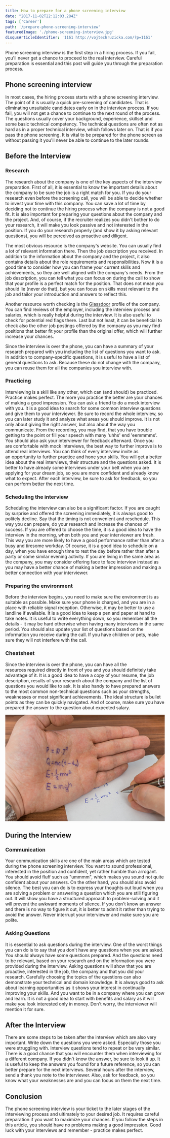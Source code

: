 ```yaml
---
title: How to prepare for a phone screening interview
date: "2017-11-02T22:12:03.284Z"
tags: ['Career']
path: '/prepare-phone-screening-interview'
featuredImage: './phone-screening-interview.jpg'
disqusArticleIdentifier: '1161 http://vojtechruzicka.com/?p=1161'
---
```


Phone screening interview is the first step in a hiring process. If you fail, you'll never get a chance to proceed to the real interview. Careful preparation is essential and this post will guide you through the preparation process.
<!--more-->

Phone screening interview
-------------------------

In most cases, the hiring process starts with a phone screening interview. The point of it is usually a quick pre-screening of candidates. That is eliminating unsuitable candidates early on in the interview process. If you fail, you will not get a chance to continue to the next round of the process. The questions usually cover your background, experience, skillset and some basic technical competency. The technical questions are often not as hard as in a proper technical interview, which follows later on. That is if you pass the phone screening. It is vital to be prepared for the phone screen as without passing it you'll never be able to continue to the later rounds.

Before the Interview
--------------------

### Research

The research about the company is one of the key aspects of the interview preparation. First of all, it is essential to know the important details about the company to be sure the job is a right match for you. If you do your research even before the screening call, you will be able to decide whether to invest your time with this company. You can save a lot of time by deciding not to continue the hiring process when the company is not a good fit. It is also important for preparing your questions about the company and the project. And, of course, if the recruiter realizes you didn't bother to do your research, it will make you look passive and not interested in the position. If you do your research properly (and show it by asking relevant questions), you will be perceived as proactive and diligent.

The most obvious resource is the company's website. You can usually find a lot of relevant information there. Then the job description you received. In addition to the information about the company and the project, it also contains details about the role requirements and responsibilities. Now it is a good time to consider how you can frame your current skills and achievements, so they are well aligned with the company's needs. From the job description, you can tell what you can focus on during the call to show that your profile is a perfect match for the position. That does not mean you should lie (never do that), but you can focus on skills most relevant to the job and tailor your introduction and answers to reflect this.

Another resource worth checking is the [Glassdoor](https://www.glassdoor.com/index.htm) profile of the company. You can find reviews of the employer, including the interview process and salaries, which is really helpful during the interview. It is also useful to check for potential red flags there. Last but not least, it can be beneficial to check also the other job postings offered by the company as you may find positions that better fit your profile than the original offer, which will further increase your chances.

Since the interview is over the phone, you can have a summary of your research prepared with you including the list of questions you want to ask. In addition to company-specific questions, it is useful to have a list of general questions to ask. Because these do not change with the company, you can reuse them for all the companies you interview with.

### Practicing

Interviewing is a skill like any other, which can (and should) be practiced. Practice makes perfect. The more you practice the better are your chances of making a good impression. You can ask a friend to do a mock interview with you. It is a good idea to search for some common interview questions and give them to your interviewer. Be sure to record the whole interview, so you can later study it and analyze what areas you should improve. It is not only about giving the right answer, but also about the way you communicate. From the recording, you may find, that you have trouble getting to the point or fill your speech with many 'uhhs' end 'eemmmms'. You should also ask your interviewer for feedback afterward. Once you are comfortable with mock interviews, the best way to further improve is to attend real interviews. You can think of every interview invite as an opportunity to further practice and hone your skills. You will get a better idea about the real interviews, their structure and the questions asked. It is better to have already some interviews under your belt when you are applying for your dream job, so you are more confident and already know what to expect. After each interview, be sure to ask for feedback, so you can perform better the next time.

### Scheduling the interview

Scheduling the interview can also be a significant factor. If you are caught by surprise and offered the screening immediately, it is always good to politely decline. Say that the timing is not convenient and reschedule. This way you can prepare, do your research and increase the chances of success. If you are offered to choose the time, it is a good idea to have the interview in the morning, when both you and your interviewer are fresh. This way you are more likely to have a good performance rather than after a busy and tiresome workday. Of course, it is a good idea to schedule on a day, when you have enough time to rest the day before rather than after a party or some similar evening activity. If you are living in the same area as the company, you may consider offering face to face interview instead as you may have a better chance of making a better impression and making a better connection with your interviewer.

### Preparing the environment

Before the interview begins, you need to make sure the environment is as suitable as possible. Make sure your phone is charged, and you are in a place with reliable signal reception. Otherwise, it may be better to use a landline if available. It is a good idea to keep a pen and paper at hand to take notes. It is useful to write everything down, so you remember all the details - it may be hard otherwise when having many interviews in the same period. You should also update your list of questions based on the information you receive during the call. If you have children or pets, make sure they will not interfere with the call.

### Cheatsheet

Since the interview is over the phone, you can have all the resources required directly in front of you and you should definitely take advantage of it. It is a good idea to have a copy of your resume, the job description, results of your research about the company and the list of questions you would like to ask. It is also handy to have prepared answers to the most common non-technical questions such as your strengths, weaknesses or most significant achievements. The ideal structure is bullet points as they can be quickly navigated. And of course, make sure you have prepared the answer to the question about expected salary.

![phone-screening-inteview-cheatsheet](./phone-screening-inteview-cheatsheet.jpg)

During the Interview
--------------------

### Communication

Your communication skills are one of the main areas which are tested during the phone screening interview. You want to sound professional, interested in the position and confident, yet rather humble than arrogant. You should avoid fluff such as "ummmm", which makes you sound not quite confident about your answers. On the other hand, you should also avoid silence. The best you can do is to express your thoughts out loud when you are solving a problem or answering a question which you are still figuring out. It will show you have a structured approach to problem-solving and it will prevent the awkward moments of silence. If you don't know an answer and there is no way to figure it out, it is better to admit it rather than trying to avoid the answer. Never interrupt your interviewer and make sure you are polite.

### Asking Questions

It is essential to ask questions during the interview. One of the worst things you can do is to say that you don\'t have any questions when you are asked. You should always have some questions prepared. And the questions need to be relevant, based on your research and on the information you were provided during the interview. Asking questions will show that you are proactive, interested in the job, the company and that you did your research. Carefully choosing the topics of the questions can also demonstrate your technical and domain knowledge. It is always good to ask about learning opportunities as it shows your interest in continually improving your skills. And you want to be in a company where you can grow and learn. It is not a good idea to start with benefits and salary as it will make you look interested only in money. Don't worry, the interviewer will mention it for sure.

After the Interview
-------------------

There are some steps to be taken after the interview which are also very important. Write down the questions you were asked. Especially those you were struggling with. Interview questions tend to repeat or be very similar. There is a good chance that you will encounter them when interviewing for a different company. If you didn't know the answer, be sure to look it up. It is useful to keep the answers you found for a future reference, so you can better prepare for the next interviews. Several hours after the interview, send a thank you note to the interviewer. Also, ask for feedback, so you know what your weaknesses are and you can focus on them the next time.

Conclusion
----------

The phone screening interview is your ticket to the later stages of the interviewing process and ultimately to your desired job. It requires careful preparation if you want to maximize your chances. If you follow the steps in this article, you should have no problems making a good impression. Good luck with your interviews and remember - practice makes perfect.
